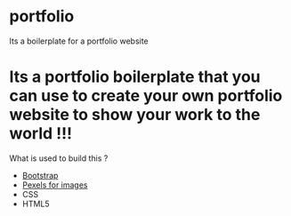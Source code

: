 # portfolio
Its a boilerplate for a portfolio website


<h1>Its a portfolio boilerplate that you can use to create your own portfolio website to show your work to the world !!!</h1>

<p>
What is used to build this ?
<ul>
  <li>
    <a href="https://getbootstrap.com/">Bootstrap</a>
  </li>
  <li>
    <a href="https://www.pexels.com">Pexels for images</a>
  </li>
  <li>CSS</li>
  <li>HTML5</li>
</ul>
</p>
